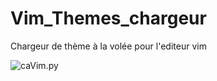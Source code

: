 # Vim_Themes_chargeur
Chargeur de thème à la volée pour l'editeur vim

![caVim.py]("https://ibb.co/ZdrY0DL")
